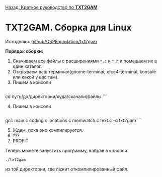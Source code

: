 [Назад: Краткое руководство по **TXT2GAM**](../txt2gam)

# TXT2GAM. Сборка для Linux

Исходники: [github/QSPFoundation/txt2gam](https://github.com/QSPFoundation/txt2gam)

**Порядок сборки:**

1.  Скачиваем все файлы с расширениями `*.c` и `*.h` и помещаем их в один каталог.
2.  Открываем ваш терминал(gnome-terminal, xfce4-terminal, konsole или какой у вас там).
3.  Пишем в консоли
    ```plain
  cd путь/до/директории/куда/скачали/файлы
    ```

4.  Пишем в консоли
    ```plain
  gcc main.c coding.c locations.c memwatch.c text.c -o txt2gam
    ```

5.  Ждем, пока оно компилируется.
6.  ???
7.  PROFIT

Теперь можете запустить программу, набрав в консоли

```plain
./txt2gam
```

из той директории, где лежит откомпилированный файл.
